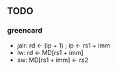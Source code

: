 ## TODO
### greencard
- jalr: rd <- (ip + 1) ; ip <- rs1 + imm
- lw: rd <- MD[rs1 + imm]
- sw: MD[rs1 + imm] <- rs2
